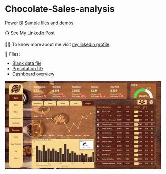 # Chocolate-Sales-analysis

Power BI Sample files and demos

📺 See [My Linkedin Post](https://www.linkedin.com/posts/patydeepshikha04_powerbi-dataanalysis-chocolatesales-activity-7244634416386301952-4blL?utm_source=share&utm_medium=member_desktop) 

👩‍💻 To know more about me visit [my linkedin profile](www.linkedin.com/in/patydeepshikha04)

📁 Files:

- [Blank data file](chocolates-sample-data.xlsx) 
- [Presntation file](Chocolate_Sales_Analysis-presentation.pdf)
- [Dashboard overview](Dashboard_Demo.mp4) 


![Portfolio Dashboard](dashboard_screenshot.png)
